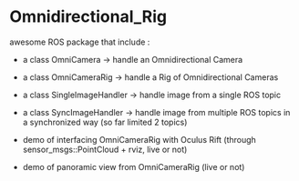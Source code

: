 Omnidirectional_Rig
=================

awesome ROS package that include :

  - a class OmniCamera -> handle an Omnidirectional Camera
  - a class OmniCameraRig -> handle a Rig of Omnidirectional Cameras
  - a class SingleImageHandler -> handle image from a single ROS topic
  - a class SyncImageHandler -> handle image from multiple ROS topics in a synchronized way (so far limited 2 topics)

  - demo of interfacing OmniCameraRig with Oculus Rift (through sensor_msgs::PointCloud + rviz, live or not)
  - demo of panoramic view from OmniCameraRig (live or not)



